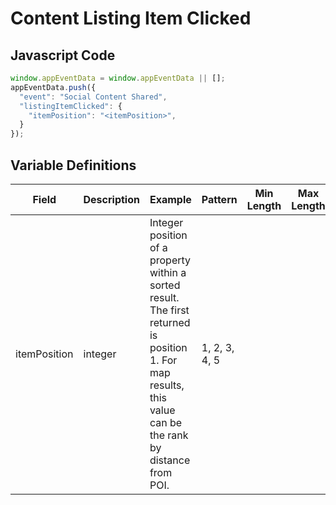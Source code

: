 # Content Listing Item Clicked

## Javascript Code

```js
window.appEventData = window.appEventData || [];
appEventData.push({
  "event": "Social Content Shared",
  "listingItemClicked": {
    "itemPosition": "<itemPosition>",
  }
});
```
## Variable Definitions

|Field|Description|Example|Pattern|Min Length|Max Length|Minimum|Maximum|Multiple Of|
| --- | --- | --- | --- | --- | --- | --- | --- | --- |
itemPosition|integer|Integer position of a property within a sorted result. The first returned is position 1. For map results, this value can be the rank by distance from POI.|1, 2, 3, 4, 5|